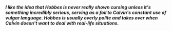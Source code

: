 ***I like the idea that Hobbes is never really shown cursing unless it's something incredibly serious, serving as a foil to Calvin's constant use of vulgar language.
Hobbes is usually overly polite and takes over when Calvin doesn't want to deal with real-life situations.***